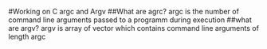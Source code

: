 #Working on C argc and Argv
##What are agrc?
argc is the number of command line arguments passed to a 
programm during execution
##what are argv?
argv is array of vector which contains command line arguments
of length argc
